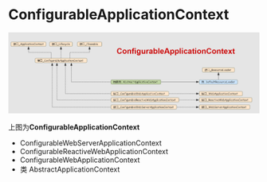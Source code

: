 # ConfigurableApplicationContext

![ae](../../../img/spring/ConfigurableApplicationContext.png)

上图为**ConfigurableApplicationContext** 

- ConfigurableWebServerApplicationContext
- ConfigurableReactiveWebApplicationContext
- ConfigurableWebApplicationContext
- 类 AbstractApplicationContext